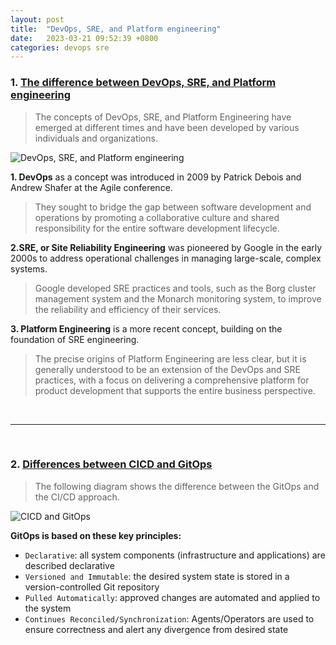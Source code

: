 ```yaml
---
layout: post
title:  "DevOps, SRE, and Platform engineering"
date:   2023-03-21 09:52:39 +0800
categories: devops sre
---
```


### 1. [The difference between DevOps, SRE, and Platform engineering](https://twitter.com/alexxubyte/status/1637842698995642368)

> The concepts of DevOps, SRE, and Platform Engineering have emerged at different times and have been developed by various individuals and organizations.

![DevOps, SRE, and Platform engineering](https://pbs.twimg.com/media/FrrJQKCagAAllie?format=jpg&name=large)

**1. DevOps** as a concept was introduced in 2009 by Patrick Debois and Andrew Shafer at the Agile conference.

> They sought to bridge the gap between software development and operations by promoting a collaborative culture and shared responsibility for the entire software development lifecycle.

**2.SRE, or Site Reliability Engineering** was pioneered by Google in the early 2000s to address operational challenges in managing large-scale, complex systems.

> Google developed SRE practices and tools, such as the Borg cluster management system and the Monarch monitoring system, to improve the reliability and efficiency of their services.

**3. Platform Engineering** is a more recent concept, building on the foundation of SRE engineering.

> The precise origins of Platform Engineering are less clear, but it is generally understood to be an extension of the DevOps and SRE practices, with a focus on delivering a comprehensive platform for product development that supports the entire business perspective.

<br/>

---

<br/>

### 2. [Differences between CICD and GitOps](https://content.altexsoft.com/media/2020/05/word-image-53.png)

> The following diagram shows the difference between the GitOps and the CI/CD approach.

![CICD and GitOps](https://miro.medium.com/v2/resize:fit:1400/format:webp/1*Dluk3kqLgC18Y01LvjnPGw.png)

**GitOps is based on these key principles:**

- `Declarative`: all system components (infrastructure and applications) are described declarative
- `Versioned and Immutable`: the desired system state is stored in a version-controlled Git repository
- `Pulled Automatically`: approved changes are automated and applied to the system
- `Continues Reconciled/Synchronization`: Agents/Operators are used to ensure correctness and alert any divergence from desired state